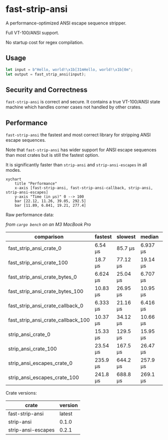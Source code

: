 # fast-strip-ansi

A performance-optimized ANSI escape sequence stripper.

Full VT-100/ANSI support.

No startup cost for regex compilation.

## Usage

```rust
let input = b"Hello, world!\x1b[31mHello, world!\x1b[0m";
let output = fast_strip_ansi(input);
```

## Security and Correctness

`fast-strip-ansi` is correct and secure. It contains a true VT-100/ANSI state
machine which handles corner cases not handled by other crates.

## Performance

`fast-strip-ansi` the fastest and most correct library for stripping ANSI escape
sequences.

Note that `fast-strip-ansi` has wider support for ANSI escape sequences than
most crates but is still the fastest option.

It is significantly faster than `strip-ansi` and `strip-ansi-escapes` in all
modes.

```mermaid
xychart
    title "Performance"
    x-axis [fast-strip-ansi, fast-strip-ansi-callback, strip-ansi, strip-ansi-escapes]
    y-axis "Time (in µs)" 0 --> 100
    bar [22.12, 11.26, 39.05, 292.5]
    bar [11.89, 6.841, 19.21, 277.4]
```

Raw performance data:

_from `cargo bench` on an M3 MacBook Pro_

| comparison                         | fastest  | slowest  | median   | mean     |
| ---------------------------------- | -------- | -------- | -------- | -------- |
| fast_strip_ansi_crate_0            | 6.54 µs  | 85.7 µs  | 6.937 µs | 11.89 µs |
| fast_strip_ansi_crate_100          | 18.7 µs  | 77.12 µs | 19.14 µs | 22.12 µs |
| fast_strip_ansi_crate_bytes_0      | 6.624 µs | 25.04 µs | 6.707 µs | 7.274 µs |
| fast_strip_ansi_crate_bytes_100    | 10.83 µs | 26.95 µs | 10.95 µs | 11.28 µs |
| fast_strip_ansi_crate_callback_0   | 6.333 µs | 21.16 µs | 6.416 µs | 6.841 µs |
| fast_strip_ansi_crate_callback_100 | 10.37 µs | 34.12 µs | 10.66 µs | 11.26 µs |
| strip_ansi_crate_0                 | 15.33 µs | 129.5 µs | 15.95 µs | 19.21 µs |
| strip_ansi_crate_100               | 23.54 µs | 167.5 µs | 26.47 µs | 39.05 µs |
| strip_ansi_escapes_crate_0         | 235.9 µs | 644.2 µs | 257.9 µs | 277.4 µs |
| strip_ansi_escapes_crate_100       | 241.8 µs | 688.8 µs | 269.1 µs | 292.5 µs |

Crate versions:

| crate              | version |
| ------------------ | ------- |
| fast-strip-ansi    | latest  |
| strip-ansi         | 0.1.0   |
| strip-ansi-escapes | 0.2.1   |
